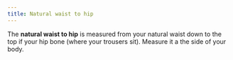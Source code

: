 ```yaml
---
title: Natural waist to hip
---
```


The **natural waist to hip** is measured from your natural waist down to the top if your hip bone (where your trousers sit). Measure it a the side of your body.